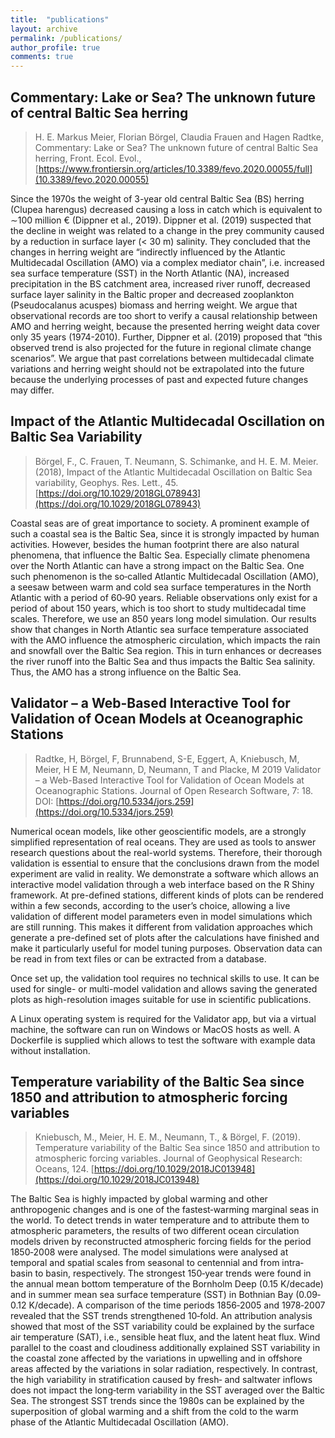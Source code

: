 ```yaml
---
title:  "publications"
layout: archive
permalink: /publications/
author_profile: true
comments: true
---
```



## Commentary: Lake or Sea? The unknown future of central Baltic Sea herring
> H. E. Markus Meier,  Florian Börgel,  Claudia Frauen and  Hagen Radtke, Commentary: Lake or Sea? The unknown future of central Baltic Sea herring, Front. Ecol. Evol., [https://www.frontiersin.org/articles/10.3389/fevo.2020.00055/full](10.3389/fevo.2020.00055)

Since the 1970s the weight of 3-year old central Baltic Sea (BS) herring (Clupea harengus) decreased causing a loss in catch which is equivalent to ∼100 million € (Dippner et al., 2019). Dippner et al. (2019) suspected that the decline in weight was related to a change in the prey community caused by a reduction in surface layer (< 30 m) salinity. They concluded that the changes in herring weight are “indirectly influenced by the Atlantic Multidecadal Oscillation (AMO) via a complex mediator chain”, i.e. increased sea surface temperature (SST) in the North Atlantic (NA), increased precipitation in the BS catchment area, increased river runoff, decreased surface layer salinity in the Baltic proper and decreased zooplankton (Pseudocalanus acuspes) biomass and herring weight. We argue that observational records are too short to verify a causal relationship between AMO and herring weight, because the presented herring weight data cover only 35 years (1974-2010).
Further, Dippner et al. (2019) proposed that “this observed trend is also projected for the future in regional climate change scenarios”. We argue that past correlations between multidecadal climate variations and herring weight should not be extrapolated into the future because the underlying processes of past and expected future changes may differ.

## Impact of the Atlantic Multidecadal Oscillation on Baltic Sea Variability

> Börgel, F., C. Frauen, T. Neumann, S. Schimanke, and H. E. M. Meier. (2018), Impact of the Atlantic Multidecadal Oscillation on Baltic Sea variability, Geophys. Res. Lett., 45. [https://doi.org/10.1029/2018GL078943](https://doi.org/10.1029/2018GL078943)

Coastal seas are of great importance to society. A prominent example of such a coastal sea is the Baltic Sea, since it is strongly impacted by human activities. However, besides the human footprint there are also natural phenomena, that influence the Baltic Sea. Especially climate phenomena over the North Atlantic can have a strong impact on the Baltic Sea. One such phenomenon is the so‐called Atlantic Multidecadal Oscillation (AMO), a seesaw between warm and cold sea surface temperatures in the North Atlantic with a period of 60‐90 years. Reliable observations only exist for a period of about 150 years, which is too short to study multidecadal time scales. Therefore, we use an 850 years long model simulation. Our results show that changes in North Atlantic sea surface temperature associated with the AMO influence the atmospheric circulation, which impacts the rain and snowfall over the Baltic Sea region. This in turn enhances or decreases the river runoff into the Baltic Sea and thus impacts the Baltic Sea salinity. Thus, the AMO has a strong influence on the Baltic Sea.


## Validator – a Web-Based Interactive Tool for Validation of Ocean Models at Oceanographic Stations

> Radtke, H, Börgel, F, Brunnabend, S-E, Eggert, A, Kniebusch, M, Meier, H E M, Neumann, D, Neumann, T and Placke, M 2019 Validator – a Web-Based Interactive Tool for Validation of Ocean Models at Oceanographic Stations. Journal of Open Research Software, 7: 18. DOI: [https://doi.org/10.5334/jors.259](https://doi.org/10.5334/jors.259)  

Numerical ocean models, like other geoscientific models, are a strongly simplified representation of real oceans. They are used as tools to answer research questions about the real-world systems. Therefore, their thorough validation is essential to ensure that the conclusions drawn from the model experiment are valid in reality. We demonstrate a software which allows an interactive model validation through a web interface based on the R Shiny framework. At pre-defined stations, different kinds of plots can be rendered within a few seconds, according to the user’s choice, allowing a live validation of different model parameters even in model simulations which are still running. This makes it different from validation approaches which generate a pre-defined set of plots after the calculations have finished and make it particularly useful for model tuning purposes. Observation data can be read in from text files or can be extracted from a database.

Once set up, the validation tool requires no technical skills to use. It can be used for single- or multi-model validation and allows saving the generated plots as high-resolution images suitable for use in scientific publications.

A Linux operating system is required for the Validator app, but via a virtual machine, the software can run on Windows or MacOS hosts as well. A Dockerfile is supplied which allows to test the software with example data without installation.

## Temperature variability of the Baltic Sea since 1850 and attribution to atmospheric forcing variables

> Kniebusch, M., Meier, H. E. M., Neumann, T., & Börgel, F. (2019). Temperature variability of the Baltic Sea since 1850 and attribution to atmospheric forcing variables. Journal of Geophysical Research: Oceans, 124. [https://doi.org/10.1029/2018JC013948](https://doi.org/10.1029/2018JC013948)

The Baltic Sea is highly impacted by global warming and other anthropogenic changes and is one of the fastest‐warming marginal seas in the world. To detect trends in water temperature and to attribute them to atmospheric parameters, the results of two different ocean circulation models driven by reconstructed atmospheric forcing fields for the period 1850‐2008 were analysed. The model simulations were analysed at temporal and spatial scales from seasonal to centennial and from intra‐basin to basin, respectively. The strongest 150‐year trends were found in the annual mean bottom temperature of the Bornholm Deep (0.15 K/decade) and in summer mean sea surface temperature (SST) in Bothnian Bay (0.09‐0.12 K/decade). A comparison of the time periods 1856‐2005 and 1978‐2007 revealed that the SST trends strengthened 10‐fold. An attribution analysis showed that most of the SST variability could be explained by the surface air temperature (SAT), i.e., sensible heat flux, and the latent heat flux. Wind parallel to the coast and cloudiness additionally explained SST variability in the coastal zone affected by the variations in upwelling and in offshore areas affected by the variations in solar radiation, respectively. In contrast, the high variability in stratification caused by fresh‐ and saltwater inflows does not impact the long‐term variability in the SST averaged over the Baltic Sea. The strongest SST trends since the 1980s can be explained by the superposition of global warming and a shift from the cold to the warm phase of the Atlantic Multidecadal Oscillation (AMO).



